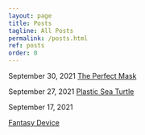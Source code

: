 ```yaml
---
layout: page
title: Posts
tagline: All Posts
permalink: /posts.html
ref: posts
order: 0
---
```

September 30, 2021
[The Perfect Mask](https://dtosca.github.io/ideation-and-prototyping/mask/)


September 27, 2021
[Plastic Sea Turtle](https://dtosca.github.io/ideation-and-prototyping/endangered-animal/)


September 17, 2021

[Fantasy Device](https://dtosca.github.io/ideation-and-prototyping/fantasy-device/)
